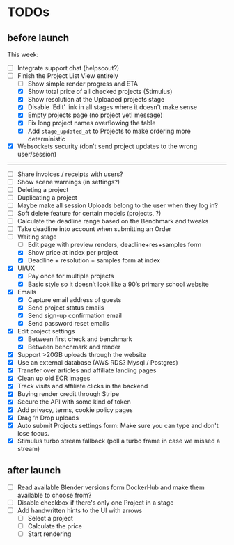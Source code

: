 # TODOs

## before launch

This week:

- [ ]  Integrate support chat (helpscout?)
- [ ]  Finish the Project List View entirely
    - [ ]  Show simple render progress and ETA
    - [x]  Show total price of all checked projects (Stimulus)
    - [x]  Show resolution at the Uploaded projects stage
    - [x]  Disable 'Edit' link in all stages where it doesn't make sense
    - [x]  Empty projects page (no project yet! message)
    - [x]  Fix long project names overflowing the table
    - [x]  Add `stage_updated_at` to Projects to make ordering more deterministic
- [x]  Websockets security (don't send project updates to the wrong user/session)

---

- [ ]  Share invoices / receipts with users?
- [ ]  Show scene warnings (in settings?)
- [ ]  Deleting a project
- [ ]  Duplicating a project
- [ ]  Maybe make all session Uploads belong to the user when they log in?
- [ ]  Soft delete feature for certain models (projects, ?)
- [ ]  Calculate the deadline range based on the Benchmark and tweaks
- [ ]  Take deadline into account when submitting an Order
- [ ]  Waiting stage
    - [ ]  Edit page with preview renders, deadline+res+samples form
    - [x]  Show price at index per project
    - [x]  Deadline + resolution + samples form at index
- [x]  UI/UX
    - [x]  Pay once for multiple projects
    - [x]  Basic style so it doesn’t look like a 90’s primary school website
- [x]  Emails
    - [x]  Capture email address of guests
    - [x]  Send project status emails
    - [x]  Send sign-up confirmation email
    - [x]  Send password reset emails
- [x]  Edit project settings
    - [x]  Between first check and benchmark
    - [x]  Between benchmark and render
- [x]  Support >20GB uploads through the website
- [x]  Use an external database (AWS RDS? Mysql / Postgres)
- [x]  Transfer over articles and affiliate landing pages
- [x]  Clean up old ECR images
- [x]  Track visits and affiliate clicks in the backend
- [x] Buying render credit through Stripe
- [x] Secure the API with some kind of token
- [x] Add privacy, terms, cookie policy pages
- [x]  Drag ‘n Drop uploads
- [x]  Auto submit Projects settings form: Make sure you can type and don't lose focus.
- [x]  Stimulus turbo stream fallback (poll a turbo frame in case we missed a stream)

## after launch

- [ ] Read available Blender versions form DockerHub and make them available to choose from?
- [ ]  Disable checkbox if there's only one Project in a stage
- [ ]  Add handwritten hints to the UI with arrows
    - [ ]  Select a project
    - [ ]  Calculate the price
    - [ ]  Start rendering
